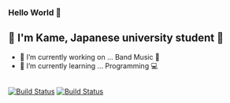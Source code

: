 ### Hello World 👋

## 🐢 I'm Kame, Japanese university student 🗾

- 🔭 I’m currently working on ... Band Music 🎸
- 🌱 I’m currently learning ... Programming 💻
##
[![Build Status](https://img.shields.io/badge/Instagram-FC02FF)](https://www.instagram.com/)
[![Build Status](https://img.shields.io/badge/Twitter-blue)](https://twitter.com/)

